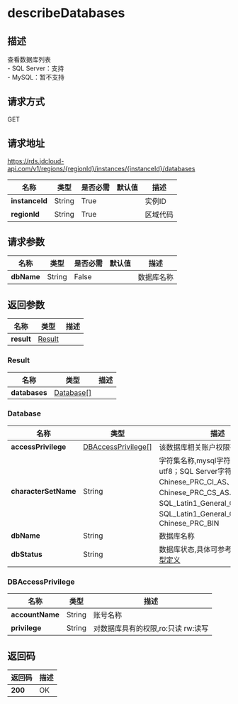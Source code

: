 # describeDatabases


## 描述
查看数据库列表</br>- SQL Server：支持</br>- MySQL：暂不支持

## 请求方式
GET

## 请求地址
https://rds.jdcloud-api.com/v1/regions/{regionId}/instances/{instanceId}/databases

|名称|类型|是否必需|默认值|描述|
|---|---|---|---|---|
|**instanceId**|String|True||实例ID|
|**regionId**|String|True||区域代码|

## 请求参数
|名称|类型|是否必需|默认值|描述|
|---|---|---|---|---|
|**dbName**|String|False||数据库名称|


## 返回参数
|名称|类型|描述|
|---|---|---|
|**result**|[Result](##Result)||


### <a name="Result">Result</a>
|名称|类型|描述|
|---|---|---|
|**databases**|[Database[]](##Database)||
### <a name="Database">Database</a>
|名称|类型|描述|
|---|---|---|
|**accessPrivilege**|[DBAccessPrivilege[]](##DBAccessPrivilege)|该数据库相关账户权限列表|
|**characterSetName**|String|字符集名称,mysql字符集包括：utf8；SQL Server字符集包括：Chinese_PRC_CI_AS、Chinese_PRC_CS_AS、SQL_Latin1_General_CP1_CI_AS、SQL_Latin1_General_CP1_CS_AS、Chinese_PRC_BIN|
|**dbName**|String|数据库名称|
|**dbStatus**|String|数据库状态,具体可参考文档 [枚举类型定义](../Enum-Definitions/Enum-Definitions.md)|
### <a name="DBAccessPrivilege">DBAccessPrivilege</a>
|名称|类型|描述|
|---|---|---|
|**accountName**|String|账号名称|
|**privilege**|String|对数据库具有的权限,ro:只读  rw:读写|

## 返回码
|返回码|描述|
|---|---|
|**200**|OK|
